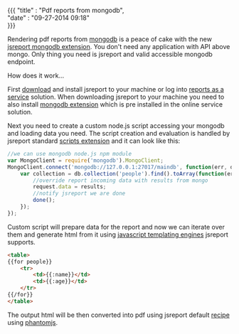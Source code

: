 {{{
    "title"    : "Pdf reports from mongodb",    
    "date"     : "09-27-2014 09:18"    
}}}

Rendering pdf reports from [mongodb](http://www.mongodb.org/) is a peace of cake with the new  [jsreport mongodb extension](https://github.com/jsreport/jsreport-contrib-mongodb). You don't need any application with API above mongo. Only thing you need is jsreport and valid accessible mongodb endpoint.

How does it work...

First [download](http://jsreport.net/downloads) and install jsreport to your machine or log into [reports as a service](http://jsreport.net/online) solution.  When downloading jsreport to your machine you need to also install [mongodb extension](https://github.com/jsreport/jsreport-contrib-mongodb) which is pre installed in the online service solution.

Next you need to create a custom node.js script accessing your mongodb and loading data you need. The script creation and evaluation is handled by jsreport standard [scripts extension](http://jsreport.net/learn/scripts) and it can look like this:

```javascript
//we can use mongodb node.js npm module
var MongoClient = require('mongodb').MongoClient; 
MongoClient.connect('mongodb://127.0.0.1:27017/maindb', function(err, db) {
    var collection = db.collection('people').find().toArray(function(err, results) {
	    //override report incoming data with results from mongo
        request.data = results;
        //notify jsreport we are done
        done();
    });
});
```

Custom script will prepare data for the report and now we can iterate over them and generate html from it using [javascript templating engines](http://jsreport.net/learn/templating-engines) jsreport supports. 

```html
<table> 
{{for people}}
    <tr>
        <td>{{:name}}</td>
        <td>{{:age}}</td>
    </tr>
{{/for}}
</table>
```

The output html will be then converted into pdf using jsreport default [recipe](http://jsreport.net/learn/recipes) using [phantomjs](http://phantomjs.org/).





